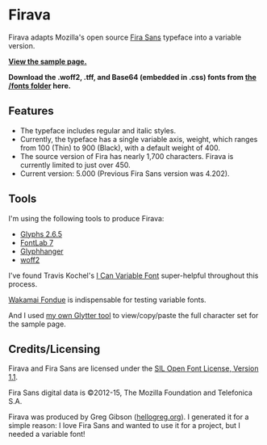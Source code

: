 # Firava

Firava adapts Mozilla's open source [Fira Sans](https://github.com/mozilla/Fira) typeface into a variable version.

**[View the sample page.](https://firava.netlify.app/)**

**Download the .woff2, .tff, and Base64 (embedded in .css) fonts from [the /fonts folder](https://github.com/hellogreg/firava/tree/main/fonts) here.**

## Features

* The typeface includes regular and italic styles.
* Currently, the typeface has a single variable axis, weight, which ranges from 100 (Thin) to 900 (Black), with a default weight of 400.
* The source version of Fira has nearly 1,700 characters. Firava is currently limited to just over 450.
* Current version: 5.000 (Previous Fira Sans version was 4.202).

## Tools

I'm using the following tools to produce Firava:
* [Glyphs 2.6.5](https://glyphsapp.com/)
* [FontLab 7](https://www.fontlab.com/font-editor/fontlab/)
* [Glyphhanger](https://github.com/filamentgroup/glyphhanger)
* [woff2](https://github.com/google/woff2)

I've found Travis Kochel's [I Can Variable Font](https://github.com/scribbletone/i-can-variable-font) super-helpful throughout this process.

[Wakamai Fondue](https://wakamaifondue.com/) is indispensable for testing variable fonts.

And I used [my own Glytter tool](https://hellogreg.github.io/glytter/) to view/copy/paste the full character set for the sample page.

## Credits/Licensing

Firava and Fira Sans are licensed under the [SIL Open Font License, Version 1.1](http://scripts.sil.org/OFL).

Fira Sans digital data is ©2012-15, The Mozilla Foundation and Telefonica S.A.

Firava was produced by Greg Gibson ([hellogreg.org](https://hellogreg.org)). I generated it for a simple reason: I love Fira Sans and wanted to use it for a project, but I needed a variable font!
